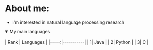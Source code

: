 # About me:
- I'm interested in natural language processing research
<details open>
<summary>My main languages</summary>
<br>
| Rank | Languages |
|-----:|-----------|
|     1| Java      |
|     2| Python    |
|     3| C         |
  
</details>

<!--
**richard-ky/richard-ky** is a ✨ _special_ ✨ repository because its `README.md` (this file) appears on your GitHub profile.

Here are some ideas to get you started:

- 🔭 I’m currently working on ...
- 🌱 I’m currently learning ...
- 👯 I’m looking to collaborate on ...
- 🤔 I’m looking for help with ...
- 💬 Ask me about ...
- 📫 How to reach me: ...
- 😄 Pronouns: ...
- ⚡ Fun fact: ...
-->
